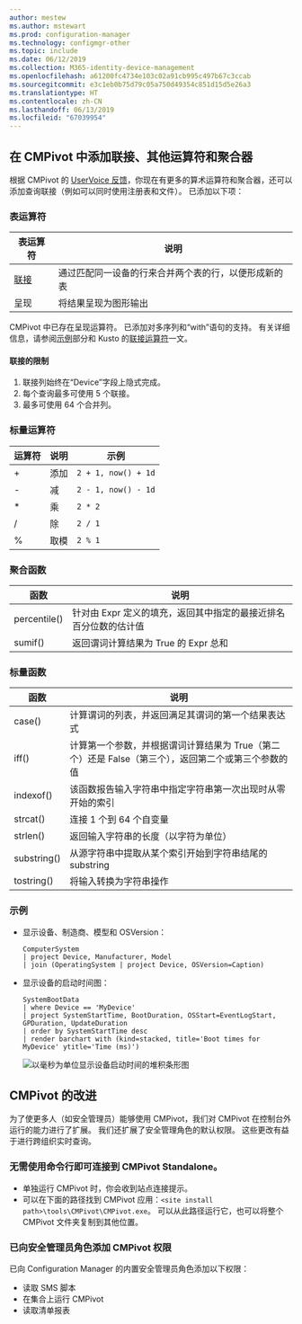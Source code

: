 ```yaml
---
author: mestew
ms.author: mstewart
ms.prod: configuration-manager
ms.technology: configmgr-other
ms.topic: include
ms.date: 06/12/2019
ms.collection: M365-identity-device-management
ms.openlocfilehash: a61200fc4734e103c02a91cb995c497b67c3ccab
ms.sourcegitcommit: e3c1eb0b75d79c05a750d49354c851d15d5e26a3
ms.translationtype: HT
ms.contentlocale: zh-CN
ms.lasthandoff: 06/13/2019
ms.locfileid: "67039954"
---
```

## <a name="bkmk_cmpivot"></a> 在 CMPivot 中添加联接、其他运算符和聚合器
<!--4054074-->
 根据 CMPivot 的 [UserVoice 反馈](https://configurationmanager.uservoice.com/forums/300492-ideas/suggestions/35636239-cmpivot-additional-operators-and-joins)，你现在有更多的算术运算符和聚合器，还可以添加查询联接（例如可以同时使用注册表和文件）。 已添加以下项：

### <a name="table-operators"></a>表运算符

|表运算符| 说明|
|-----|-----|
| [联接](https://docs.microsoft.com/azure/kusto/query/joinoperator)| 通过匹配同一设备的行来合并两个表的行，以便形成新的表|
|呈现|将结果呈现为图形输出|

CMPivot 中已存在呈现运算符。 已添加对多序列和“with”语句的支持。 有关详细信息，请参阅[示例](#bkmk_cmpivot-examples)部分和 Kusto 的[联接运算符](https://docs.microsoft.com/azure/kusto/query/joinoperator)一文。 

#### <a name="limitations-for-joins"></a>联接的限制

1. 联接列始终在“Device”字段上隐式完成。
1. 每个查询最多可使用 5 个联接。
1. 最多可使用 64 个合并列。

### <a name="scalar-operators"></a>标量运算符

|运算符| 说明|示例|
|-----|-----|-----|
| + | 添加| `2 + 1, now() + 1d`|
| - |  减| `2 - 1, now() - 1d`|
| * | 乘| `2 * 2`|
| / | 除 | `2 / 1`|
| % | 取模 | `2 % 1`

### <a name="aggregation-functions"></a>聚合函数

|函数| 说明|
|-----|-----|
| percentile()| 针对由 Expr 定义的填充，返回其中指定的最接近排名百分位数的估计值|
| sumif() | 返回谓词计算结果为 True 的 Expr 总和|

### <a name="scalar-functions"></a>标量函数

|函数| 说明|
|-----|-----|
| case()| 计算谓词的列表，并返回满足其谓词的第一个结果表达式 |
| iff() | 计算第一个参数，并根据谓词计算结果为 True（第二个）还是 False（第三个），返回第二个或第三个参数的值|
 | indexof() | 该函数报告输入字符串中指定字符串第一次出现时从零开始的索引|
| strcat() | 连接 1 个到 64 个自变量 |
| strlen()| 返回输入字符串的长度（以字符为单位）|
| substring() | 从源字符串中提取从某个索引开始到字符串结尾的 substring |
| tostring() | 将输入转换为字符串操作 |


### <a name="bkmk_cmpivot-examples"></a> 示例

- 显示设备、制造商、模型和 OSVersion：

   ```Kusto
   ComputerSystem
   | project Device, Manufacturer, Model
   | join (OperatingSystem | project Device, OSVersion=Caption)
   ```

- 显示设备的启动时间图：

   ```Kusto
   SystemBootData
   | where Device == 'MyDevice'
   | project SystemStartTime, BootDuration, OSStart=EventLogStart, GPDuration, UpdateDuration
   | order by SystemStartTime desc
   | render barchart with (kind=stacked, title='Boot times for MyDevice' ytitle='Time (ms)')
   ```
 
   ![以毫秒为单位显示设备启动时间的堆积条形图](../../media/4054074-render-using-with-statement.png)


## <a name="improvements-to-cmpivot"></a>CMPivot 的改进

为了使更多人（如安全管理员）能够使用 CMPivot，我们对 CMPivot 在控制台外运行的能力进行了扩展。 我们还扩展了安全管理角色的默认权限。 这些更改有益于进行跨组织实时查询。

### <a name="connect-to-cmpivot-standalone-without-using-the-command-line"></a>无需使用命令行即可连接到 CMPivot Standalone。
<!--4619340-->

- 单独运行 CMPivot 时，你会收到站点连接提示。 
- 可以在下面的路径找到 CMPivot 应用：`<site install path>\tools\CMPivot\CMPivot.exe`。 可以从此路径运行它，也可以将整个 CMPivot 文件夹复制到其他位置。
 
### <a name="added-cmpivot-permissions-to-the-security-administrator-role"></a>已向安全管理员角色添加 CMPivot 权限
<!--4683130-->

已向 Configuration Manager 的内置安全管理员角色添加以下权限：
 - 读取 SMS 脚本
 - 在集合上运行 CMPivot
 - 读取清单报表

